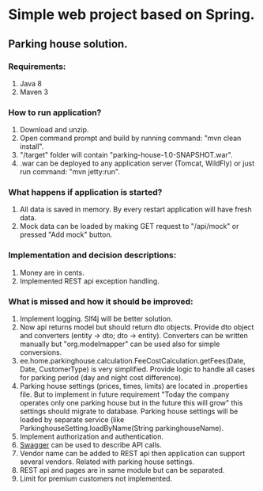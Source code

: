 # Simple web project based on Spring.

## Parking house solution.

### Requirements:
1. Java 8
2. Maven 3

### How to run application?
1. Download and unzip.
2. Open command prompt and build by running command: "mvn clean install".
3. "/target" folder will contain "parking-house-1.0-SNAPSHOT.war".
4. .war can be deployed to any application server (Tomcat, WildFly) or just run command: "mvn jetty:run".

### What happens if application is started?
1. All data is saved in memory. By every restart application will have fresh data.
2. Mock data can be loaded by making GET request to "/api/mock" or pressed "Add mock" button.

### Implementation and decision descriptions:
1. Money are in cents.
2. Implemented REST api exception handling.

### What is missed and how it should be improved:
1. Implement logging. Slf4j will be better solution.
2. Now api returns model but should return dto objects. Provide dto object and converters (entity -> dto; dto -> entity). Converters can be written manually but "org.modelmapper" can be used also for simple conversions.
3. ee.home.parkinghouse.calculation.FeeCostCalculation.getFees(Date, Date, CustomerType) is very simplified. Provide logic to handle all cases for parking period (day and night cost difference).
4. Parking house settings (prices, times, limits) are located in .properties file. But to implement in future requirement "Today the company operates only one parking house but in the future this will grow" this settings should migrate to database. Parking house settings will be loaded by separate service (like ParkinghouseSetting.loadByName(String parkinghouseName).
5. Implement authorization and authentication.
6. [Swagger](http://www.baeldung.com/swagger-2-documentation-for-spring-rest-api) can be used to describe API calls.
7. Vendor name can be added to REST api then application can support several vendors. Related with parking house settings.
8. REST api and pages are in same module but can be separated.
9. Limit for premium customers not implemented.